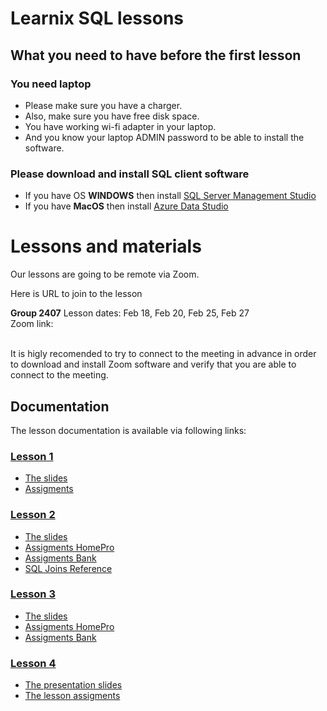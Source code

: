 # Learnix SQL lessons


## What you need to have before the first lesson 
### You need laptop
- Please make sure you have a charger. 
- Also, make sure you have free disk space. 
- You have working wi-fi adapter in your laptop. 
- And you know your laptop ADMIN password to be able to install the software.

### Please download and install SQL client software
- If you have OS <b>WINDOWS</b> then install [SQL Server Management Studio](SQLServerManagementStudioInstallation.md) 
- If you have <b>MacOS</b> then install [Azure Data Studio](AzureDataStudio.md)


# Lessons and materials

Our lessons are going to be remote via Zoom. 

Here is URL to join to the lesson
<br>

<b>Group 2407</b> Lesson dates: Feb 18, Feb 20, Feb 25, Feb 27
<br>
Zoom link:
<br>

<br>
It is higly recomended to try to connect to the meeting in advance in order to download and install Zoom software and verify that you are able to connect to the meeting.


## Documentation
The lesson documentation is available via following links:
### [Lesson 1](./Lesson1)
- [The slides](./Lesson1/Lesson%201%20Database.pdf)
- [Assigments](./Lesson1/Assigment_Lesson_1.md)

### [Lesson 2](./Lesson2)
- [The slides](./Lesson2/Lesson%202%20Join.pdf)
- [Assigments HomePro](./Lesson2/Lesson%202%20HomePro%20Assigment.pdf)
- [Assigments Bank](./Lesson2/Lesson%202%20Bank%20Assigment.pdf)
- [SQL Joins Reference](./Lesson2/Visual_SQL_JOINS_orig.jpg)

### [Lesson 3](./Lesson3)
- [The slides](./Lesson3/Lesson%203%20Subqueries.pdf)
- [Assigments HomePro](./Lesson3/Assigment_Lesson_3_HomePro.md)
- [Assigments Bank](./Lesson3/Lesson%203%20Bank%20Assigment.pdf)

### [Lesson 4](./Lesson4)
- [The presentation slides](./Lesson4/StoredProcedures.pdf)
- [The lesson assigments](./Lesson4/SP_Tasks.pdf)

